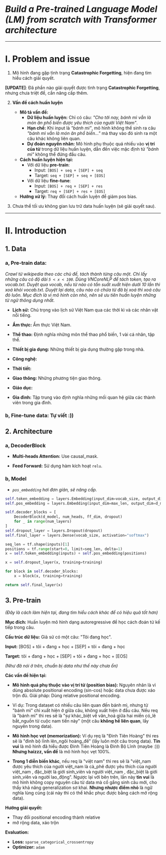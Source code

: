 # *Build a Pre-trained Language Model (LM) from scratch with Transformer architecture*

---

# I. Problem and issue

1. Mô hình đang gặp tình trạng **Catastrophic Forgetting**, hiện đang tìm hiểu cách giải quyết.

**[UPDATE]**: Đã phần nào giải quyết được tình trạng **Catastrophic Forgetting**, nhưng chưa triệt để, cần nâng cấp thêm.

2. **Vấn đề cách huấn luyện**
   - **Mô tả vấn đề:**
     - **Dữ liệu huấn luyện:** Chỉ có câu: *"Cho tới nay, bánh mì vẫn là món ăn phổ biến được yêu thích của người Việt Nam"*.
     - **Hạn chế:** Khi input là *"bánh mì"*, mô hình không thể sinh ra câu *"bánh mì vẫn là món ăn phổ biến..."* mà thay vào đó sinh ra một câu khác không liên quan.
     - **Dự đoán nguyên nhân:** Mô hình phụ thuộc quá nhiều vào **vị trí của từ** trong dữ liệu huấn luyện, dẫn đến việc mặc định từ *"bánh mì"* không thể đứng đầu câu.
   - **Cách huấn luyện hiện tại:**
     - Với dữ liệu **pre-train**:
       - Input: `[BOS] + seq + [SEP] + seq`
       - Target: `seq + [SEP] + seq + [EOS]`
     - Với dữ liệu **fine-tune**:
       - Input: `[BOS] + req + [SEP] + res`
       - Target: `req + [SEP] + res + [EOS]`
   - **Hướng xử lý:** Thay đổi cách huấn luyện để giảm pos bias.

3. Chưa thể tối ưu không gian lưu trữ data huấn luyện (sẽ giải quyết sau).

---

# II. Introduction

## 1. **Data**

### a, Pre-train data:

*Crawl từ wikipedia theo các chủ đề, tách thành từng câu một. Chỉ lấy những câu có độ dài `5 < x < 100`. Dùng VNCoreNLP để tách token, tạo ra vocab.txt. Duyệt qua vocab, nếu từ nào có tần suất xuất hiện dưới 10 lần thì xoá khỏi vocab.txt. Duyệt lại data, câu nào có chứa từ đã bị xoá thì xoá câu đó luôn. Mục đích là vì mô hình còn nhỏ, nên sẽ ưu tiên huấn luyện những từ ngữ thông dụng nhất.*

- **Lịch sử:** Chú trọng vào lịch sử Việt Nam qua các thời kì và các nhân vật nổi tiếng.

- **Ẩm thực:** Ẩm thực Việt Nam.

- **Thể thao:** Định nghĩa những môn thể thao phổ biến, 1 vài cá nhân, tập thể.

- **Thiết bị gia dụng:** Những thiết bị gia dụng thường gặp trong nhà.

- **Công nghệ:**

- **Thời tiết:**

- **Giao thông:** Những phương tiện giao thông.

- **Giáo dục:**

- **Gia đình:** Tập trung vào định nghĩa những mối quan hệ giữa các thành viên trong gia đình.

### b, Fine-tune data: Tự viết :))

## 2. **Architecture**

### a, DecoderBlock

- **Multi-heads Attention:** Use causal_mask.

- **Feed Forward:** Sử dụng hàm kích hoạt `relu`.

### b, Model

- *`pos_embedding` hơi đơn giản, sẽ nâng cấp.*

```python
self.token_embedding = layers.Embedding(input_dim=vocab_size, output_dim=d_model, mask_zero=True)
self.pos_embedding = layers.Embedding(input_dim=max_len, output_dim=d_model)

self.decoder_blocks = [
    DecoderBlock(d_model, num_heads, ff_dim, dropout)
    for _ in range(num_layers)
]
self.dropout_layer = layers.Dropout(dropout)
self.final_layer = layers.Dense(vocab_size, activation="softmax")
```

```python
seq_len = tf.shape(inputs)[1]
positions = tf.range(start=0, limit=seq_len, delta=1)
x = self.token_embedding(inputs) + self.pos_embedding(positions)

x = self.dropout_layer(x, training=training)

for block in self.decoder_blocks:
    x = block(x, training=training)

return self.final_layer(x)
```

## 3. **Pre-train** 

*(Đây là cách làm hiện tại, đang tìm hiểu cách khác để có hiệu quả tốt hơn)*

**Mục đích:** Huấn luyện mô hình dạng autoregressive để học cách đoán từ kế tiếp trong câu.

**Cấu trúc dữ liệu:** Giả sử có một câu: "Tôi đang học".

**Input:** [BOS] + tôi + đang + học + [SEP] + tôi + đang + học

**Target:** tôi + đang + học + [SEP] + tôi + đang + học + [EOS]

*(Như đã nói ở trên, chuẩn bị data như thế này chưa ổn)*

**Các vấn đề hiện tại:**

- **Mô hình quá phụ thuộc vào vị trí từ (position bias):** Nguyên nhân là vì dùng absolute positional encoding (sin-cos) hoặc data chưa được xáo trộn đủ. Giải pháp: Dùng relative positional encoding.

- Ví dụ: Trong dataset có nhiều câu liên quan đến bánh mì, nhưng từ "bánh mì" chỉ xuất hiện ở giữa câu, không xuất hiện ở đầu câu. Nếu req là "bánh mì" thì res sẽ là "sự khác_biệt về văn_hoá giữa hai miền có_lẽ bắt_nguồn từ cuộc nam tiến này" (một câu **không hề liên quan**, lấy nguyên trong data). 

- **Mô hình học vẹt (memorization):** Ví dụ req là "Đinh Tiên Hoàng" thì res sẽ là "đinh bộ lĩnh lên_ngôi hoàng_đế" (lấy luôn một câu trong data). **Tin vui** là mô hình đã hiểu được Đinh Tiên Hoàng là Đinh Bộ Lĩnh (maybe :))) **Nhưng haizzz, vấn đề** là mô hình học vẹt 100%.

- **Trong 1 diễn biến khác**, nếu req là "việt nam" thì res sẽ là "việt_nam được yêu thích của người việt_nam là cà_phê được yêu thích của người việt_nam , đặc_biệt là giới sinh_viên và người việt_nam , đặc_biệt là giới sinh_viên và người lao_động". Ngược lại với bên trên, lần này **tin vui** là mô hình không copy nguyên câu từ data mà cố gắng sinh câu mới, cho thấy khả năng generalization sơ khai. **Nhưng nhược điểm nhỏ** là ngữ nghĩa lủng củng (cái này thì có thể khắc phục được bằng cách mở rộng data). 

**Hướng giải quyết:**
- Thay đổi positional encoding thành relative
- mở rộng data, xáo trộn

**Evaluation:**
- **Loss:** `sparse_categorical_crossentropy`
- **Optimizer:** `adam`
